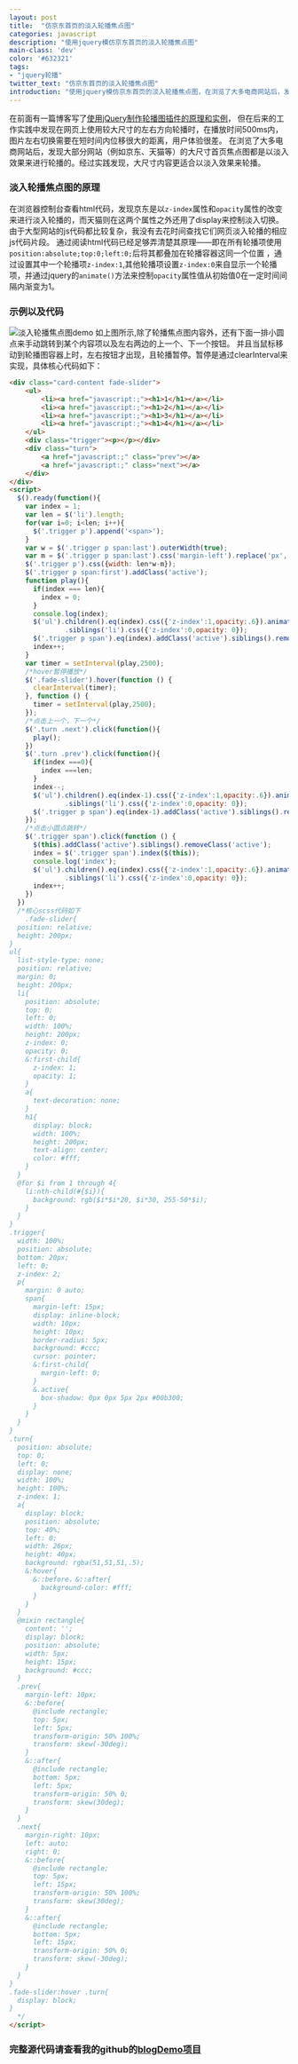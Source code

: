 ```yaml
---
layout: post
title:  "仿京东首页的淡入轮播焦点图"
categories: javascript
description: "使用jquery模仿京东首页的淡入轮播焦点图"
main-class: 'dev'
color: '#632321'
tags:
- "jquery轮播"
twitter_text: "仿京东首页的淡入轮播焦点图"
introduction: "使用jquery模仿京东首页的淡入轮播焦点图，在浏览了大多电商网站后，发现大部分网站（例如京东、天猫等）的大尺寸首页焦点图都是以淡入效果来进行轮播的。经过实践发现，大尺寸内容更适合以淡入效果来轮播。"
---
```


在前面有一篇博客写了[使用jQuery制作轮播图插件的原理和实例](//feleventh.github.io/%E4%BD%BF%E7%94%A8jQuery%E5%88%B6%E4%BD%9C%E8%BD%AE%E6%92%AD%E5%9B%BE/)，
但在后来的工作实践中发现在网页上使用较大尺寸的左右方向轮播时，在播放时间500ms内，图片左右切换需要在短时间内位移很大的距离，用户体验很差。
在浏览了大多电商网站后，发现大部分网站（例如京东、天猫等）的大尺寸首页焦点图都是以淡入效果来进行轮播的。经过实践发现，大尺寸内容更适合以淡入效果来轮播。

### 淡入轮播焦点图的原理
在浏览器控制台查看html代码，发现京东是以`z-index`属性和`opacity`属性的改变来进行淡入轮播的，而天猫则在这两个属性之外还用了display来控制淡入切换。
由于大型网站的js代码都比较复杂，我没有去花时间查找它们网页淡入轮播的相应js代码片段。
通过阅读html代码已经足够弄清楚其原理——即在所有轮播项使用`position:absolute;top:0;left:0;`后将其都叠加在轮播容器这同一个位置
，通过设置其中一个轮播项`z-index:1`,其他轮播项设置`z-index:0`来自显示一个轮播项，并通过jquery的`animate()`方法来控制`opacity`属性值从初始值0在一定时间间隔内渐变为1。

### 示例以及代码
![淡入轮播焦点图demo](../assets/img/2016-10-13.jpg)
如上图所示,除了轮播焦点图内容外，还有下面一排小圆点来手动跳转到某个内容项以及左右两边的上一个、下一个按钮。
并且当鼠标移动到轮播图容器上时，左右按钮才出现，且轮播暂停。暂停是通过clearInterval来实现，具体核心代码如下：

```html
<div class="card-content fade-slider">
    <ul>
        <li><a href="javascript:;"><h1>1</h1></a></li>
        <li><a href="javascript:;"><h1>2</h1></a></li>
        <li><a href="javascript:;"><h1>3</h1></a></li>
        <li><a href="javascript:;"><h1>4</h1></a></li>
    </ul>
    <div class="trigger"><p></p></div>
    <div class="turn">
        <a href="javascript:;" class="prev"></a>
        <a href="javascript:;" class="next"></a>
    </div>
</div>
<script>
  $().ready(function(){
    var index = 1;
    var len = $('li').length;
    for(var i=0; i<len; i++){
      $('.trigger p').append('<span>');
    }
    var w = $('.trigger p span:last').outerWidth(true);
    var m = $('.trigger p span:last').css('margin-left').replace('px','');
    $('.trigger p').css({width: len*w-m});
    $('.trigger p span:first').addClass('active');
    function play(){
      if(index === len){
        index = 0;
      }
      console.log(index);
      $('ul').children().eq(index).css({'z-index':1,opacity:.6}).animate({opacity: 1}, 500)
              .siblings('li').css({'z-index':0,opacity: 0});
      $('.trigger p span').eq(index).addClass('active').siblings().removeClass('active');
      index++;
    }
    var timer = setInterval(play,2500);
    /*hover暂停播放*/
    $('.fade-slider').hover(function () {
      clearInterval(timer);
    }, function () {
      timer = setInterval(play,2500);
    });
    /*点击上一个，下一个*/
    $('.turn .next').click(function(){
      play();
    })
    $('.turn .prev').click(function(){
      if(index ===0){
        index ===len;
      }
      index--;
      $('ul').children().eq(index-1).css({'z-index':1,opacity:.6}).animate({opacity: 1}, 500)
              .siblings('li').css({'z-index':0,opacity: 0});
      $('.trigger p span').eq(index-1).addClass('active').siblings().removeClass('active');
    });
    /*点击小圆点跳转*/
    $('.trigger span').click(function () {
      $(this).addClass('active').siblings().removeClass('active');
      index = $('.trigger span').index($(this));
      console.log('index');
      $('ul').children().eq(index).css({'z-index':1,opacity:.6}).animate({opacity: 1}, 500)
              .siblings('li').css({'z-index':0,opacity: 0});
      index++;
    })
  })
  /*核心scss代码如下
    .fade-slider{
  position: relative;
  height: 200px;
}
ul{
  list-style-type: none;
  position: relative;
  margin: 0;
  height: 200px;
  li{
    position: absolute;
    top: 0;
    left: 0;
    width: 100%;
    height: 200px;
    z-index: 0;
    opacity: 0;
    &:first-child{
      z-index: 1;
      opacity: 1;
    }
    a{
      text-decoration: none;
    }
    h1{
      display: block;
      width: 100%;
      height: 200px;
      text-align: center;
      color: #fff;
    }
  }
  @for $i from 1 through 4{
    li:nth-child(#{$i}){
      background: rgb($i*$i*20, $i*30, 255-50*$i);
    }
  }
}
.trigger{
  width: 100%;
  position: absolute;
  bottom: 20px;
  left: 0;
  z-index: 2;
  p{
    margin: 0 auto;
    span{
      margin-left: 15px;
      display: inline-block;
      width: 10px;
      height: 10px;
      border-radius: 5px;
      background: #ccc;
      cursor: pointer;
      &:first-child{
        margin-left: 0;
      }
      &.active{
        box-shadow: 0px 0px 5px 2px #00b300;
      }
    }
  }
}
.turn{
  position: absolute;
  top: 0;
  left: 0;
  display: none;
  width: 100%;
  height: 100%;
  z-index: 1;
  a{
    display: block;
    position: absolute;
    top: 40%;
    left: 0;
    width: 26px;
    height: 40px;
    background: rgba(51,51,51,.5);
    &:hover{
      &::before，&::after{
        background-color: #fff;
      }
    }
  }
  @mixin rectangle{
    content: '';
    display: block;
    position: absolute;
    width: 5px;
    height: 15px;
    background: #ccc;
  }
  .prev{
    margin-left: 10px;
    &::before{
      @include rectangle;
      top: 5px;
      left: 5px;
      transform-origin: 50% 100%;
      transform: skew(-30deg);
    }
    &::after{
      @include rectangle;
      bottom: 5px;
      left: 5px;
      transform-origin: 50% 0;
      transform: skew(30deg);
    }
  }
  .next{
    margin-right: 10px;
    left: auto;
    right: 0;
    &::before{
      @include rectangle;
      top: 5px;
      left: 15px;
      transform-origin: 50% 100%;
      transform: skew(30deg);
    }
    &::after{
      @include rectangle;
      bottom: 5px;
      left: 15px;
      transform-origin: 50% 0;
      transform: skew(-30deg);
    }
  }
}
.fade-slider:hover .turn{
  display: block;
}
  */
</script>
```

### 完整源代码请查看我的github的[blogDemo项目](//github.com/feleventh/blogDemo/blob/master/fade-slider.html)